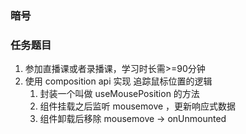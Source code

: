 ### 暗号


### 任务题目

1. 参加直播课或者录播课，学习时长需>=90分钟
2. 使用 composition api 实现 追踪鼠标位置的逻辑
   1. 封装一个叫做 useMousePosition 的方法
   2. 组件挂载之后监听 mousemove ，更新响应式数据
   3. 组件卸载后移除 mousemove  -> onUnmounted

